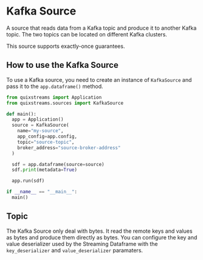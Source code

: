 # Kafka Source

A source that reads data from a Kafka topic and produce it to another Kafka topic. The two topics can be located on different Kafka clusters.

This source supports exactly-once guarantees.

## How to use the Kafka Source

To use a Kafka source, you need to create an instance of `KafkaSource` and pass it to the `app.dataframe()` method.

```python
from quixstreams import Application
from quixstreams.sources import KafkaSource

def main():
  app = Application()
  source = KafkaSource(
    name="my-source",
    app_config=app.config,
    topic="source-topic",
    broker_address="source-broker-address"
  )

  sdf = app.dataframe(source=source)
  sdf.print(metadata=True)

  app.run(sdf)

if __name__ == "__main__":
  main()
```

## Topic

The Kafka Source only deal with bytes. It read the remote keys and values as bytes and produce them directly as bytes. You can configure the key and value deserializer used by the Streaming Dataframe with the `key_deserializer` and `value_deserializer` paramaters.
